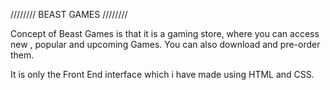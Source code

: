 //////// BEAST GAMES ////////

Concept of Beast Games is that it is a gaming store,  where you can access new , popular and upcoming Games.
You can also download and pre-order them.

It is only the Front End interface which i have made using HTML and CSS.
